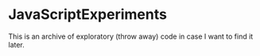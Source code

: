 JavaScriptExperiments
=====================

This is an archive of exploratory (throw away) code in case I want to find it later.
